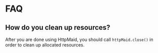 # FAQ

## How do you clean up resources?
After you are done using HttpMaid, you should call `httpMaid.close()` in order to clean
up allocated resources.
